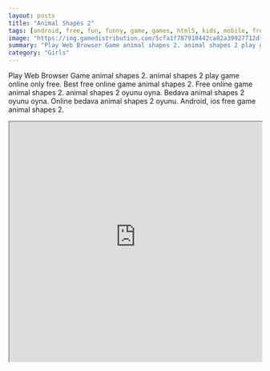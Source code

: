 ```yaml
---
layout: posts
title: "Animal Shapes 2"
tags: [android, free, fun, funny, game, games, html5, kids, mobile, free, online, games, oyna, game, free, games, play, play, games]
image: "https://img.gamedistribution.com/5cfa1f787910442ca82a39927712dff7-512x384.jpeg"
summary: "Play Web Browser Game animal shapes 2. animal shapes 2 play game online only free. Best free online game animal shapes 2. Free online game animal shapes 2. animal shapes 2 oyunu oyna. Bedava animal shapes 2 oyunu oyna. Online bedava animal shapes 2 oyunu. Android, ios free game animal shapes 2."
category: "Girls"
---
```


Play Web Browser Game animal shapes 2. animal shapes 2 play game online only free. Best free online game animal shapes 2. Free online game animal shapes 2. animal shapes 2 oyunu oyna. Bedava animal shapes 2 oyunu oyna. Online bedava animal shapes 2 oyunu. Android, ios free game animal shapes 2.

<iframe width="100%" height="480px;" src="https://html5.gamedistribution.com/5cfa1f787910442ca82a39927712dff7/"></iframe>